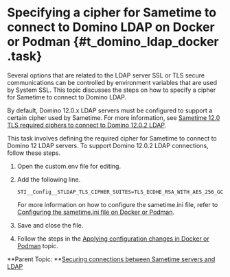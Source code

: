 # Specifying a cipher for Sametime to connect to Domino LDAP on Docker or Podman {#t_domino_ldap_docker .task}

Several options that are related to the LDAP server SSL or TLS secure communications can be controlled by environment variables that are used by System SSL. This topic discusses the steps on how to specify a cipher for Sametime to connect to Domino LDAP.

By default, Domino 12.0.x LDAP servers must be configured to support a certain cipher used by Sametime. For more information, see [Sametime 12.0 TLS required ciphers to connect to Domino 12.0.2 LDAP](https://support.hcltechsw.com/csm?id=kb_article&sysparm_article=KB0099644).

This task involves defining the required cipher for Sametime to connect to Domino 12 LDAP servers. To support Domino 12.0.2 LDAP connections, follow these steps.

1.  Open the custom.env file for editing.

2.  Add the following line.

    ``` {#codeblock_xq2_1vy_ztb}
    STI__Config__STLDAP_TLS_CIPHER_SUITES=TLS_ECDHE_RSA_WITH_AES_256_GCM_SHA384
    ```

    For more information on how to configure the sametime.ini file, refer to [Configuring the sametime.ini file on Docker or Podman](chat_configuring_sametimeini_docker.md).

3.  Save and close the file.

4.  Follow the steps in the [Applying configuration changes in Docker or Podman](apply_configchanges_docker.md) topic.


**Parent Topic:  **[Securing connections between Sametime servers and LDAP](securing_connections_sametime_community_and_ldap.md)

